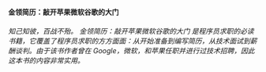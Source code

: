 #### 金领简历：敲开苹果微软谷歌的大门

###### 知己知彼，百战不殆。 金领简历：敲开苹果微软谷歌的大门 是程序员求职的必读书籍，它覆盖了程序员求职的方方面面：从开始准备到编写简历，从技术面试到薪酬谈判。由于该书作者曾在 Google，微软，和苹果任职并进行过技术招聘，因此这本书的内容非常实用。



